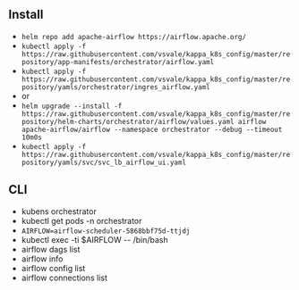 ## Install

- `helm repo add apache-airflow https://airflow.apache.org/`
- `kubectl apply -f https://raw.githubusercontent.com/vsvale/kappa_k8s_config/master/repository/app-manifests/orchestrator/airflow.yaml`
- `kubectl apply -f https://raw.githubusercontent.com/vsvale/kappa_k8s_config/master/repository/yamls/orchestrator/ingres_airflow.yaml`
- or
- `helm upgrade --install -f https://raw.githubusercontent.com/vsvale/kappa_k8s_config/master/repository/helm-charts/orchestrator/airflow/values.yaml airflow apache-airflow/airflow --namespace orchestrator --debug --timeout 10m0s`
- `kubectl apply -f https://raw.githubusercontent.com/vsvale/kappa_k8s_config/master/repository/yamls/svc/svc_lb_airflow_ui.yaml`

## CLI
- kubens orchestrator
- kubectl get pods -n orchestrator
- `AIRFLOW=airflow-scheduler-5868bbf75d-ttjdj`
- kubectl exec -ti $AIRFLOW -- /bin/bash
- airflow dags list
- airflow info
- airflow config list
- airflow connections list